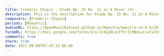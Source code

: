 ```yaml
---
title: Frédéric Chopin - Etude Op. 25 No. 11 in A Minor (4)
description: This is the description for Etude Op. 25 No. 11 in A Minor by Frédéric Chopin
composers: [Frédéric Chopin]
periods: [Romantic]
audioURL: https://OpenMusicDataset.github.io/Maestro/maestro-v3.0.0/2011/MIDI-Unprocessed_16_R1_2011_MID--AUDIO_R1-D6_13_Track13_wav.midi
formURL: https://docs.google.com/forms/d/e/1FAIpQLScFfFrZlMBduuCxafaJCHrU5YW4QooshDVkTuCFw-X6kn6bNw/viewform
comments: true
share: true
date: 2021-08-08T07:43:13-06:00
---
```

